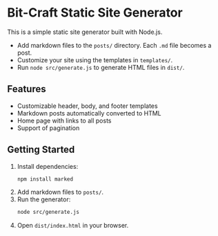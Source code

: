 # Bit-Craft Static Site Generator

This is a simple static site generator built with Node.js. 

- Add markdown files to the `posts/` directory. Each `.md` file becomes a post.
- Customize your site using the templates in `templates/`.
- Run `node src/generate.js` to generate HTML files in `dist/`.

## Features
- Customizable header, body, and footer templates
- Markdown posts automatically converted to HTML
- Home page with links to all posts
- Support of pagination

## Getting Started
1. Install dependencies:
   ```sh
   npm install marked
   ```
2. Add markdown files to `posts/`.
3. Run the generator:
   ```sh
   node src/generate.js
   ```
4. Open `dist/index.html` in your browser.

